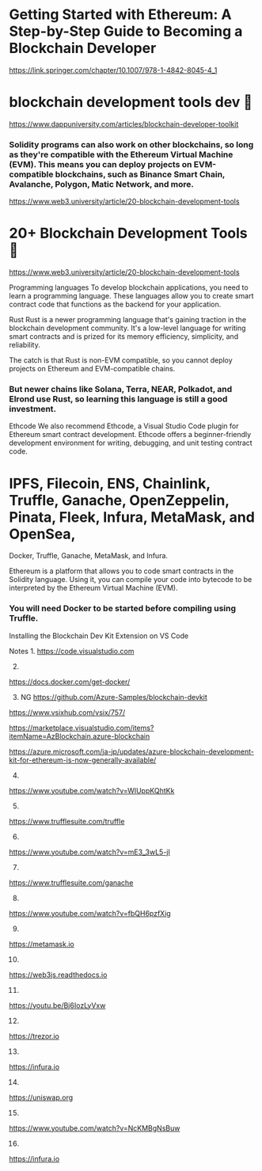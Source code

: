 # Getting Started with Ethereum: A Step-by-Step Guide to Becoming a Blockchain Developer
https://link.springer.com/chapter/10.1007/978-1-4842-8045-4_1


# blockchain development tools dev 🔴
https://www.dappuniversity.com/articles/blockchain-developer-toolkit

### Solidity programs can also work on other blockchains, so long as they're compatible with the Ethereum Virtual Machine (EVM). This means you can deploy projects on EVM-compatible blockchains, such as Binance Smart Chain, Avalanche, Polygon, Matic Network, and more.
https://www.web3.university/article/20-blockchain-development-tools


# 20+ Blockchain Development Tools 🔴
https://www.web3.university/article/20-blockchain-development-tools

Programming languages
To develop blockchain applications, you need to learn a programming language. These languages allow you to create smart contract code that functions as the backend for your application. 

Rust 
Rust is a newer programming language that's gaining traction in the blockchain development community. It's a low-level language for writing smart contracts and is prized for its memory efficiency, simplicity, and reliability. 

 The catch is that Rust is non-EVM compatible, so you cannot deploy projects on Ethereum and EVM-compatible chains. 
### But newer chains like Solana, Terra, NEAR, Polkadot, and Elrond use Rust, so learning this language is still a good investment. 
Ethcode 
We also recommend Ethcode, a Visual Studio Code plugin for Ethereum smart contract development. Ethcode offers a beginner-friendly development environment for writing, debugging, and unit testing contract code. 

# IPFS, Filecoin, ENS, Chainlink, Truffle, Ganache, OpenZeppelin, Pinata, Fleek, Infura, MetaMask, and OpenSea, 
Docker, Truffle, Ganache, MetaMask, and Infura.

Ethereum is a platform that allows you to code smart contracts in the Solidity language. Using it, you can compile your code into bytecode to be interpreted by the Ethereum Virtual Machine (EVM).


### You will need Docker to be started before compiling using Truffle.
Installing the Blockchain Dev Kit Extension on VS Code

Notes
1.
https://code.visualstudio.com

2.
https://docs.docker.com/get-docker/

3. NG
https://github.com/Azure-Samples/blockchain-devkit

https://www.vsixhub.com/vsix/757/

https://marketplace.visualstudio.com/items?itemName=AzBlockchain.azure-blockchain

https://azure.microsoft.com/ja-jp/updates/azure-blockchain-development-kit-for-ethereum-is-now-generally-available/

4.
https://www.youtube.com/watch?v=WIUppKQhtKk

5.
https://www.trufflesuite.com/truffle

6.
https://www.youtube.com/watch?v=mE3_3wL5-jI

7.
https://www.trufflesuite.com/ganache

8.
https://www.youtube.com/watch?v=fbQH6pzfXig

9.
https://metamask.io

10.
https://web3js.readthedocs.io

11.
https://youtu.be/Bj6IozLyVxw

12.
https://trezor.io

13.
https://infura.io

14.
https://uniswap.org

15.
https://www.youtube.com/watch?v=NcKMBgNsBuw

16.
https://infura.io

